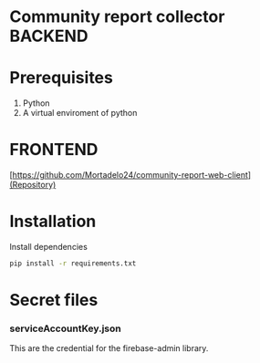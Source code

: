 # Community report collector BACKEND

# Prerequisites

1. Python
2. A virtual enviroment of python

# FRONTEND
[https://github.com/Mortadelo24/community-report-web-client](Repository)

# Installation 

Install dependencies
```bash 
pip install -r requirements.txt
```
# Secret files

### serviceAccountKey.json
This are the credential for the firebase-admin library.

